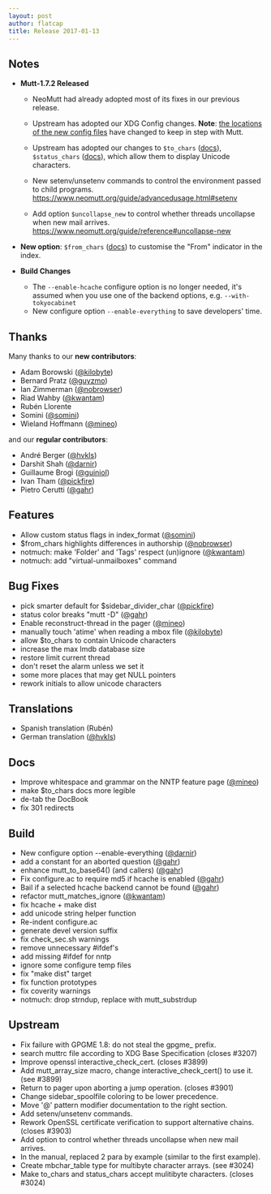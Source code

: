 ```yaml
---
layout: post
author: flatcap
title: Release 2017-01-13
---
```


## Notes

- **Mutt-1.7.2 Released**
  - NeoMutt had already adopted most of its fixes in our previous release.

  - Upstream has adopted our XDG Config changes.  **Note**: [the locations of the new config files](https://www.neomutt.org/guide/configuration.html) have changed to keep in step with Mutt.

  - Upstream has adopted our changes to `$to_chars` ([docs](https://www.neomutt.org/guide/reference#to-chars)), `$status_chars` ([docs](https://www.neomutt.org/guide/reference#status-chars)), which allow them to display Unicode characters.
    
  - New setenv/unsetenv commands to control the environment passed to child programs.
    https://www.neomutt.org/guide/advancedusage.html#setenv
  - Add option `$uncollapse_new` to control whether threads uncollapse when new mail arrives.
    https://www.neomutt.org/guide/reference#uncollapse-new

- **New option**: `$from_chars` ([docs](https://www.neomutt.org/guide/reference#from-chars)) to customise the "From" indicator in the index.

- **Build Changes**
  - The `--enable-hcache` configure option is no longer needed, it's assumed
    when you use one of the backend options, e.g. `--with-tokyocabinet`
  - New configure option `--enable-everything` to save developers' time.

## Thanks

Many thanks to our **new contributors**: 

- Adam Borowski ([@kilobyte](https://github.com/kilobyte))
- Bernard Pratz ([@guyzmo](https://github.com/guyzmo))
- Ian Zimmerman ([@nobrowser](https://github.com/nobrowser))
- Riad Wahby ([@kwantam](https://github.com/kwantam))
- Rubén Llorente
- Somini ([@somini](https://github.com/somini))
- Wieland Hoffmann ([@mineo](https://github.com/mineo))

and our **regular contributors**:

- André Berger ([@hvkls](https://github.com/hvkls))
- Darshit Shah ([@darnir](https://github.com/darnir))
- Guillaume Brogi ([@guiniol](https://github.com/guiniol))
- Ivan Tham ([@pickfire](https://github.com/pickfire))
- Pietro Cerutti ([@gahr](https://github.com/gahr))

## Features

- Allow custom status flags in index_format ([@somini](https://github.com/somini))
- $from_chars highlights differences in authorship ([@nobrowser](https://github.com/nobrowser))
- notmuch: make 'Folder' and 'Tags' respect (un)ignore ([@kwantam](https://github.com/kwantam))
- notmuch: add "virtual-unmailboxes" command

## Bug Fixes

- pick smarter default for $sidebar_divider_char ([@pickfire](https://github.com/pickfire))
- status color breaks "mutt -D" ([@gahr](https://github.com/gahr))
- Enable reconstruct-thread in the pager ([@mineo](https://github.com/mineo))
- manually touch 'atime' when reading a mbox file ([@kilobyte](https://github.com/kilobyte))
- allow $to_chars to contain Unicode characters
- increase the max lmdb database size
- restore limit current thread
- don't reset the alarm unless we set it
- some more places that may get NULL pointers
- rework initials to allow unicode characters

## Translations

- Spanish translation (Rubén)
- German translation ([@hvkls](https://github.com/hvkls))

## Docs

- Improve whitespace and grammar on the NNTP feature page ([@mineo](https://github.com/mineo))
- make $to_chars docs more legible
- de-tab the DocBook
- fix 301 redirects

## Build

- New configure option --enable-everything ([@darnir](https://github.com/darnir))
- add a constant for an aborted question ([@gahr](https://github.com/gahr))
- enhance mutt_to_base64() (and callers) ([@gahr](https://github.com/gahr))
- Fix configure.ac to require md5 if hcache is enabled ([@gahr](https://github.com/gahr))
- Bail if a selected hcache backend cannot be found ([@gahr](https://github.com/gahr))
- refactor mutt_matches_ignore ([@kwantam](https://github.com/kwantam))
- fix hcache + make dist
- add unicode string helper function
- Re-indent configure.ac
- generate devel version suffix
- fix check_sec.sh warnings
- remove unnecessary #ifdef's
- add missing #ifdef for nntp
- ignore some configure temp files
- fix "make dist" target
- fix function prototypes
- fix coverity warnings
- notmuch: drop strndup, replace with mutt_substrdup

## Upstream

- Fix failure with GPGME 1.8: do not steal the gpgme_ prefix.
- search muttrc file according to XDG Base Specification (closes #3207)
- Improve openssl interactive_check_cert. (closes #3899)
- Add mutt_array_size macro, change interactive_check_cert() to use it. (see #3899)
- Return to pager upon aborting a jump operation. (closes #3901)
- Change sidebar_spoolfile coloring to be lower precedence.
- Move '@' pattern modifier documentation to the right section.
- Add setenv/unsetenv commands.
- Rework OpenSSL certificate verification to support alternative chains. (closes #3903)
- Add option to control whether threads uncollapse when new mail arrives.
- In the manual, replaced 2 para by example (similar to the first example).
- Create mbchar_table type for multibyte character arrays. (see #3024)
- Make to_chars and status_chars accept mulitibyte characters. (closes #3024)

